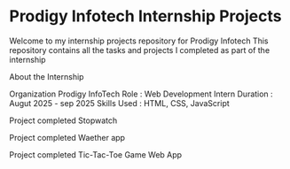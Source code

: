 # Prodigy Infotech Internship Projects

Welcome to my internship projects repository for Prodigy Infotech 
This repository contains all the tasks and projects I completed as part of the internship


About the Internship

Organization Prodigy InfoTech
Role : Web Development Intern
Duration : Augut 2025 - sep 2025
Skills Used : HTML, CSS, JavaScript

Project completed 
Stopwatch

Project completed 
Waether app

Project completed 
Tic-Tac-Toe Game Web App
